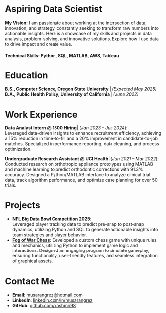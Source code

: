 # Aspiring Data Scientist 

**My Vision:**
I am passionate about working at the intersection of data, innovation, and strategy, constantly seeking to transform raw numbers into actionable insights. Here is a showcase of my skills and projects in data analysis, problem-solving, and innovative solutions. Explore how I use data to drive impact and create value.

#### Technical Skills: Python, SQL, MATLAB, AWS, Tableau

# Education
**B.S., Computer Science, Oregon State University** | *(Expected May 2025)*
**B.A., Public Health Policy, University of California** | *(June 2022)*

# Work Experience
**Data Analyst Intern @ 1800 Hiring**| (_Jan 2023 – Jun 2024_):  
    Leveraged data-driven insights to enhance recruitment efficiency, achieving a 15% reduction in time-to-fill and a 20% improvement in candidate-to-job matches. Specialized in performance reporting, data cleaning, and          process optimization.

**Undergraduate Research Assistant @ UCI Health**| (_Jun 2021 – Mar 2022_):  
    Conducted research on orthotropic appliance prototypes using MATLAB and machine learning to predict orthodontic corrections with 91.3% accuracy. Designed a Python/MATLAB interface to analyze clinical trial data, track         algorithm performance, and optimize case planning for over 50 trials.

# Projects
  - **[NFL Big Data Bowl Competition 2025](https://github.com/kashmir98/NFL-Big-Data-Bowl-2025)**:  
    Leveraged player tracking data to predict pre-snap to post-snap dynamics, utilizing Python and SQL to generate actionable insights into team strategies and player behavior.
  - **[Fog of War Chess](https://github.com/kashmir98/Custom-Chess-Game)**:
    Developed a custom chess game with unique rules and mechanics, utilizing Python to implement game logic and interactions. Designed an engaging program to simulate gameplay, ensuring functionality, user-friendly features, and seamless integration of graphical assets.

# Contact Me
  - **Email**: [musarangrez@hotmail.com](mailto:musarangrez@hotmail.com)
  - **LinkedIn**: [linkedin.com/in/musarangrez](https://linkedin.com/in/musarangrez)
  - **GitHub**: [github.com/kashmir98](https://github.com/kashmir98)
  

